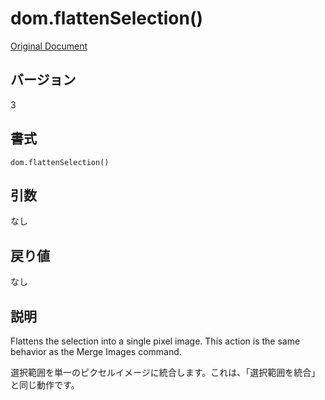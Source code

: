 # dom.flattenSelection()

[Original Document](http://help.adobe.com/en_US/fireworks/cs/extend/WS5b3ccc516d4fbf351e63e3d1183c94856c-7d7c.html)

## バージョン

3

## 書式

```
dom.flattenSelection()
```

## 引数

なし

## 戻り値

なし

## 説明

Flattens the selection into a single pixel image. This action is the same behavior as the Merge Images command.

選択範囲を単一のピクセルイメージに統合します。これは、「選択範囲を統合」と同じ動作です。